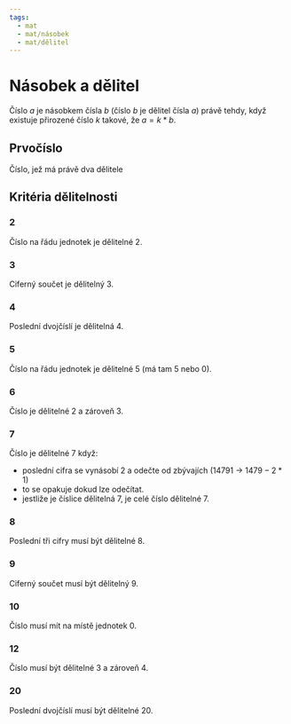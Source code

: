 ```yaml
---
tags:
  - mat
  - mat/násobek
  - mat/dělitel
---
```

# Násobek a dělitel
Číslo $a$ je násobkem čísla $b$ (číslo $b$ je dělitel čísla $a$) právě tehdy, když existuje přirozené číslo $k$ takové, že $a = k * b$.
## Prvočíslo
Číslo, jež má právě dva dělitele
## Kritéria dělitelnosti
### 2
Číslo na řádu jednotek je dělitelné 2.
### 3
Ciferný součet je dělitelný 3.
### 4
Poslední dvojčíslí je dělitelná 4.
### 5
Číslo na řádu jednotek je dělitelné 5 (má tam 5 nebo 0).
### 6
Číslo je dělitelné 2 a zároveň 3.
### 7
Číslo je dělitelné 7 když:
- poslední cifra se vynásobí 2 a odečte od zbývajích ($14791$ -> $1479 - 2*1$)
- to se opakuje dokud lze odečítat.
- jestliže je číslice dělitelná 7, je celé číslo dělitelné 7.
### 8
Poslední tři cifry musí být dělitelné 8.
### 9
Ciferný součet musí být dělitelný 9.
### 10
Číslo musí mít na místě jednotek 0.
### 12
Číslo musí být dělitelné 3 a zároveň 4.
### 20
Poslední dvojčíslí musí být dělitelné 20.